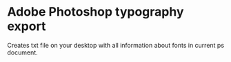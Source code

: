 # Adobe Photoshop typography export

Creates txt file on your desktop with all information about fonts in current ps document.